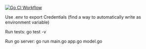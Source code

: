 [![Go CI Workflow](https://github.com/Flospii/cicd-project/actions/workflows/go.yml/badge.svg)](https://github.com/Flospii/cicd-project/actions/workflows/go.yml)

Use .env to export Credentials (find a way to automatically write as environment variable)

Run tests:
go test -v

Run go server:
go run main.go app.go model.go
